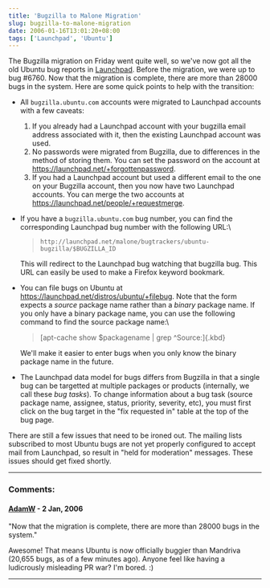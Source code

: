 ```yaml
---
title: 'Bugzilla to Malone Migration'
slug: bugzilla-to-malone-migration
date: 2006-01-16T13:01:20+08:00
tags: ['Launchpad', 'Ubuntu']
---
```


The Bugzilla migration on Friday went quite well, so we\'ve now got all
the old Ubuntu bug reports in [Launchpad](https://launchpad.net/).
Before the migration, we were up to bug \#6760. Now that the migration
is complete, there are more than 28000 bugs in the system. Here are some
quick points to help with the transition:

-   All `bugzilla.ubuntu.com` accounts were migrated to Launchpad
    accounts with a few caveats:
    1.  If you already had a Launchpad account with your bugzilla email
        address associated with it, then the existing Launchpad account
        was used.
    2.  No passwords were migrated from Bugzilla, due to differences in
        the method of storing them. You can set the password on the
        account at <https://launchpad.net/+forgottenpassword>.
    3.  If you had a Launchpad account but used a different email to the
        one on your Bugzilla account, then you now have two Launchpad
        accounts. You can merge the two accounts at
        <https://launchpad.net/people/+requestmerge>.

-   If you have a `bugzilla.ubuntu.com` bug number, you can find the
    corresponding Launchpad bug number with the following URL:\

    > `http://launchpad.net/malone/bugtrackers/ubuntu-bugzilla/$BUGZILLA_ID`

    This will redirect to the Launchpad bug watching that bugzilla bug.
    This URL can easily be used to make a Firefox keyword bookmark.

-   You can file bugs on Ubuntu at
    <https://launchpad.net/distros/ubuntu/+filebug>. Note that the form
    expects a *source* package name rather than a *binary* package name.
    If you only have a binary package name, you can use the following
    command to find the source package name:\

    > [apt-cache show \$packagename \| grep \^Source:]{.kbd}

    We\'ll make it easier to enter bugs when you only know the binary
    package name in the future.

-   The Launchpad data model for bugs differs from Bugzilla in that a
    single bug can be targetted at multiple packages or products
    (internally, we call these *bug tasks*). To change information about
    a bug task (source package name, assignee, status, priority,
    severity, etc), you must first click on the bug target in the \"fix
    requested in\" table at the top of the bug page.

There are still a few issues that need to be ironed out. The mailing
lists subscribed to most Ubuntu bugs are not yet properly configured to
accept mail from Launchpad, so result in \"held for moderation\"
messages. These issues should get fixed shortly.

---
### Comments:
#### [AdamW](http://www.happyassassin.net/) - <time datetime="2006-01-17 07:47:07">2 Jan, 2006</time>

\"Now that the migration is complete, there are more than 28000 bugs in
the system.\"

Awesome! That means Ubuntu is now officially buggier than Mandriva
(20,655 bugs, as of a few minutes ago). Anyone feel like having a
ludicrously misleading PR war? I\'m bored. :)

---

